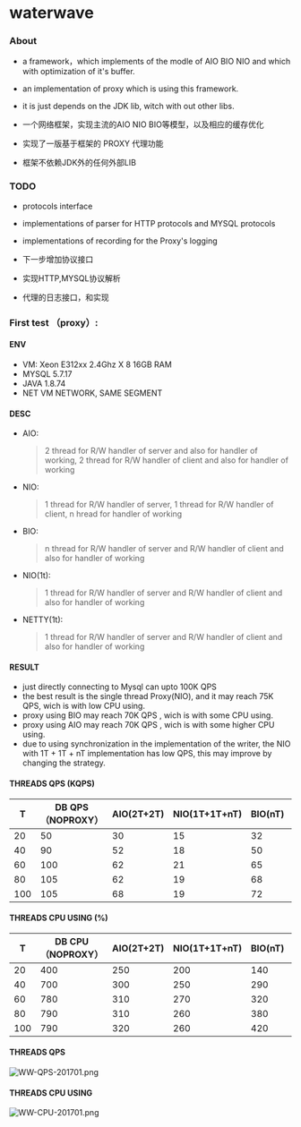 # waterwave

### About

* a framework，which implements of the modle of AIO BIO NIO and which with optimization of it's buffer.
* an implementation of proxy which is using this framework.
* it is just depends on the JDK lib, witch with out other libs.

* 一个网络框架，实现主流的AIO NIO BIO等模型，以及相应的缓存优化
* 实现了一版基于框架的 PROXY 代理功能
* 框架不依赖JDK外的任何外部LIB

### TODO
* protocols interface  
* implementations of parser for HTTP protocols and MYSQL protocols
* implementations of recording for the Proxy's logging

* 下一步增加协议接口
* 实现HTTP,MYSQL协议解析
* 代理的日志接口，和实现


### First test （proxy）:

#### ENV
* VM: Xeon E312xx 2.4Ghz X 8 16GB RAM
* MYSQL 5.7.17
* JAVA 1.8.74
* NET VM NETWORK, SAME SEGMENT

#### DESC
* AIO:     
  > 2 thread for R/W handler of server and also for handler of working,
  > 2 thread for R/W handler of client and also for handler of working 
* NIO: 
  > 1 thread for R/W handler of server, 
  > 1 thread for R/W handler of client, 
  > n hread for handler of working
* BIO: 
  > n thread for R/W handler of server and R/W handler of client and also for handler of working
* NIO(1t): 
  > 1 thread for R/W handler of server and R/W handler of client and also for handler of working
* NETTY(1t): 
  > 1 thread for R/W handler of server and R/W handler of client and also for handler of working
  
#### RESULT
* just directly connecting to Mysql can upto 100K QPS 
* the best result is the single thread Proxy(NIO), and it may reach 75K QPS, wich is with low CPU using.
* proxy using BIO may reach 70K QPS , wich is with some CPU using.
* proxy using AIO may reach 70K QPS , wich is with some higher CPU using.
* due to using synchronization in the implementation of the writer, the NIO with 1T + 1T + nT implementation has low QPS, this may improve by changing the strategy.    

#### THREADS QPS (KQPS)					

| T   	| DB QPS（NOPROXY）	| AIO(2T+2T) 	| NIO(1T+1T+nT) 	| BIO(nT) 	| NIO(1T) 	| NETTY(1T) 	|
|-----	|---------			|------------	|---------------	|---------	|---------	|-----------	|
| 20  	| 50      			| 30         	| 15            	| 32      	| 35      	| 30        	|
| 40  	| 90      			| 52         	| 18            	| 50      	| 59      	| 46        	|
| 60  	| 100     			| 62         	| 21            	| 65      	| 63      	| 60        	|
| 80  	| 105     			| 62         	| 19            	| 68      	| 72      	| 67        	|
| 100 	| 105     			| 68         	| 19            	| 72      	| 74      	| 74        	|					
						
#### THREADS CPU USING (%)						

| T   	| DB CPU（NOPROXY）	| AIO(2T+2T) 	| NIO(1T+1T+nT) 	| BIO(nT) 	| NIO(1T) 	| NETTY(1T) 	|
|-----	|---------			|------------	|---------------	|---------	|---------	|-----------	|
| 20  	| 400     			| 250        	| 200           	| 140     	| 70      	| 100       	|
| 40  	| 700     			| 300        	| 250           	| 290     	| 89      	| 150       	|
| 60  	| 780     			| 310        	| 270           	| 320     	| 90      	| 220       	|
| 80  	| 790     			| 310        	| 260           	| 380     	| 92      	| 240       	|
| 100 	| 790     			| 320        	| 260           	| 420     	| 93      	| 220       	|


#### THREADS QPS
 ![WW-QPS-201701.png](https://github.com/psfu/waterwave/raw/master/report/WW-QPS-201701.png)
 
#### THREADS CPU USING
 ![WW-CPU-201701.png](https://github.com/psfu/waterwave/raw/master/report/WW-CPU-201701.png)


 

